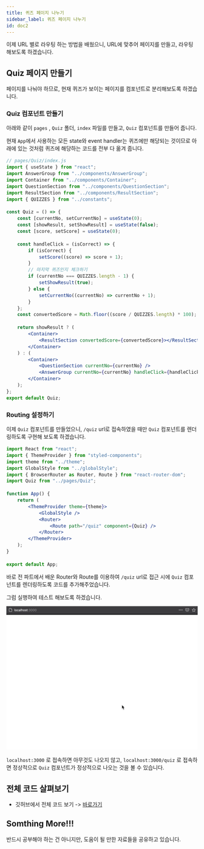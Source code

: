 ```yaml
---
title: 퀴즈 페이지 나누기
sidebar_label: 퀴즈 페이지 나누기
id: doc2
---
```


이제 URL 별로 라우팅 하는 방법을 배웠으니, URL에 맞추어 페이지를 만들고, 라우팅 해보도록 하겠습니다.

## Quiz 페이지 만들기

페이지를 나눠야 하므로, 현재 퀴즈가 보이는 페이지를 컴포넌트로 분리해보도록 하겠습니다.

### Quiz 컴포넌트 만들기

아래와 같이 `pages` , `Quiz` 폴더, `index` 파일를 만들고, `Quiz` 컴포넌트를 만들어 줍니다.

현재 `App`에서 사용하는 모든 state와 event handler는 퀴즈에만 해당되는 것이므로 아래에 있는 것처럼 퀴즈에 해당하는 코드를 전부 다 옮겨 줍니다.

```jsx
// pages/Quiz/index.js
import { useState } from "react";
import AnswerGroup from "../components/AnswerGroup";
import Container from "../components/Container";
import QuestionSection from "../components/QuestionSection";
import ResultSection from "../components/ResultSection";
import { QUIZZES } from "../constants";

const Quiz = () => {
	const [currentNo, setCurrentNo] = useState(0);
	const [showResult, setShowResult] = useState(false);
	const [score, setScore] = useState(0);

	const handleClick = (isCorrect) => {
		if (isCorrect) {
			setScore((score) => score + 1);
		}
		// 마지막 퀴즈인지 체크하기
		if (currentNo === QUIZZES.length - 1) {
			setShowResult(true);
		} else {
			setCurrentNo((currentNo) => currentNo + 1);
		}
	};
	const convertedScore = Math.floor((score / QUIZZES.length) * 100);

	return showResult ? (
		<Container>
			<ResultSection convertedScore={convertedScore}></ResultSection>
		</Container>
	) : (
		<Container>
			<QuestionSection currentNo={currentNo} />
			<AnswerGroup currentNo={currentNo} handleClick={handleClick} />
		</Container>
	);
};
export default Quiz;
```

### Routing 설정하기

이제 `Quiz` 컴포넌트를 만들었으니, `/quiz` url로 접속하였을 때만 `Quiz` 컴포넌트를 렌더링하도록 구현해 보도록 하겠습니다.

```jsx
import React from "react";
import { ThemeProvider } from "styled-components";
import theme from "../theme";
import GlobalStyle from "../globalStyle";
import { BrowserRouter as Router, Route } from "react-router-dom";
import Quiz from "../pages/Quiz";

function App() {
	return (
		<ThemeProvider theme={theme}>
			<GlobalStyle />
			<Router>
				<Route path="/quiz" component={Quiz} />
			</Router>
		</ThemeProvider>
	);
}

export default App;
```

바로 전 파트에서 배운 Router와 Route를 이용하여 `/quiz` url로 접근 시에 `Quiz` 컴포넌트를 렌더링하도록 코드를 추가해주었습니다.

그럼 실행하여 테스트 해보도록 하겠습니다.

![4-4.gif](assets/4-4.gif)

`localhost:3000` 로 접속하면 아무것도 나오지 않고, `localhost:3000/quiz` 로 접속하면 정상적으로 `Quiz` 컴포넌트가 정상적으로 나오는 것을 볼 수 있습니다.

## 전체 코드 살펴보기

- 깃허브에서 전체 코드 보기 -> [바로가기](https://github.com/CodePotStudio/starter-quiz-app/tree/week04-02)

## Somthing More!!!

반드시 공부해야 하는 건 아니지만, 도움이 될 만한 자료들을 공유하고 있습니다.
